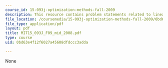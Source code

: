 ```yaml
---
course_id: 15-093j-optimization-methods-fall-2009
description: This resource contains problem statements related to linear programming.
file_location: /coursemedia/15-093j-optimization-methods-fall-2009/0bd63e4f12f6027a45608dfdccc3adda_MIT15_093J_F09_mid_2008.pdf
file_type: application/pdf
layout: pdf
title: MIT15_093J_F09_mid_2008.pdf
type: course
uid: 0bd63e4f12f6027a45608dfdccc3adda

---
```

None
